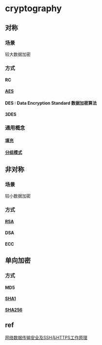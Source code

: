 # cryptography

## 对称
### 场景
较大数据加密

### 方式
#### RC
#### [AES](aes.md)
#### DES : Data Encryption Standard 数据加密算法
#### 3DES

### 通用概念
#### [填充](cryptPadding.md)
#### [分组模式](cryptMode.md)

## 非对称
### 场景
较小数据加密

### 方式
#### [RSA](RSA.md)
#### DSA
#### ECC

## 单向加密
### 方式
#### MD5
#### [SHA1](SHA.md)
#### [SHA256](SHA.md)

## ref
[网络数据传输安全及SSH与HTTPS工作原理](ref/网络数据传输安全及SSH与HTTPS工作原理.md)
